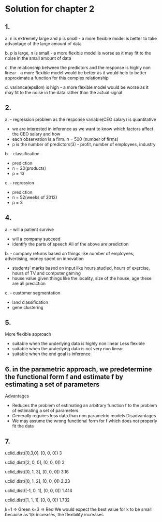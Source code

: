# Solution for chapter 2

## 1.

a. n is extremely large and p is small - a more flexible model is better to take advantage of the large amount of data

b. p is large, n is small - a more flexible model is worse as it may fit to the noise in the small amount of data

c. the relationship between the predictors and the response is highly non linear - a more flexible model would be better as it would helo to better approximate a function for this complex relationship

d. variance(epsilon) is high - a more flexible model would be worse as it may fit to the noise in the data rather than the actual signal

## 2. 

a. - regression problem as the response variable(CEO salary) is quantitative
- we are interested in inference as we want to know which factors affect the CEO salary and how
- each observation is a firm. n = 500 (number of firms)
- p is the number of predictors(3) - profit, number of employees, industry

b. - classification
- prediction
- n = 20(products)
- p = 13

c. - regression
- prediction
- n = 52(weeks of 2012)
- p = 3

## 4.
a. - will a patient survive 
- will a company succeed
- identify the parts of speech
All of the above are prediction

b. - company returns based on things like number of employees, advertising, money spent on innovation
- students' marks based on input like hours studied, hours of exercise, hours of TV and computer gaming
- house value given things like the locality, size of the house, age
these are all prediction

c. - customer segmentation
- land classification
- gene clustering

## 5. 
More flexible approach
- suitable when the underlying data is highly non linear
Less flexible
- suitable when the underlying data is not very non linear
- suitable when the end goal is inference

## 6. in the parametric approach, we predetermine the functional form f and estimate f by estimating a set of parameters
Advantages
- Reduces the problem of estimating an arbitrary function f to the problem of estimating a set of parameters
- Generally requires less data than non parametric models
Disadvantages
- We may assume the wrong functional form for f which does not properly fit the data

## 7. 
uclid_dist([0,3,0], [0, 0, 0])
3

uclid_dist([2, 0, 0], [0, 0, 0])
2

uclid_dist([0, 1, 3], [0, 0, 0])
3.16

uclid_dist([0, 1, 2], [0, 0, 0])
2.23

uclid_dist([-1, 0, 1], [0, 0, 0])
1.414

uclid_dist([1, 1, 1], [0, 0, 0])
1.732

k=1 => Green
k=3 => Red
We would expect the best value for k to be small because as 1/k increases, the flexibility increases